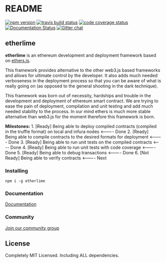 # README

[![npm version](https://badge.fury.io/js/etherlime.svg)](https://badge.fury.io/js/etherlime) [![travis build status](https://img.shields.io/travis/LimeChain/etherlime/master.svg)](https://travis-ci.org/LimeChain/etherlime) [![code coverage status](https://img.shields.io/codecov/c/github/LimeChain/etherlime/master.svg)](https://codecov.io/gh/LimeChain/etherlime) [![Documentation Status](https://readthedocs.org/projects/etherlime/badge/?version=latest)](https://etherlime.readthedocs.io/en/latest/?badge=latest) [![Gitter chat](https://badges.gitter.im/lime-tech-talks/Lobby.png)](https://gitter.im/lime-tech-talks/Lobby)

## etherlime

**etherlime** is an ethereum development and deployment framework based on [ethers.js](https://github.com/ethers-io/ethers.js/).

This framework provides alternative to the other web3.js based frameworks and allows for ultimate control by the developer. It also adds much needed verboseness in the deployment process so that you can be aware of what is really going on \(as opposed to the general shooting in the dark technique\).

This framework was born out of necessity, hardships and trouble in the development and deployment of ethereum smart contract. We are trying to ease the pain of deployment, compilation and unit testing and add much needed stability to the process. In our mind ethers is much more stable alternative than web3.js for the moment therefore this framework is born.

**Milestones:** 1. \[Ready\] Being able to deploy compiled contracts \(compiled in the truffle format\) on local and infura nodes &lt;---- Done 2. \[Ready\] Being able to compile contracts to the desired formats for deployment &lt;---- Done 3. \[Ready\] Being able to run unit tests on the compiled contracts &lt;---- Done 4. \[Ready\] Being able to run unit tests with code coverage &lt;---- Done 5. \[Ready\] Being able to debug transactions &lt;---- Done 6. \[Not Ready\] Being able to verify contracts &lt;---- Next

### Installing

```text
npm i -g etherlime
```

### Documentation

[Documentation](https://etherlime.readthedocs.io/en/latest/)

### Community

[Join our community group](https://t.me/etherlime/)

## License

Completely MIT Licensed. Including ALL dependencies.

